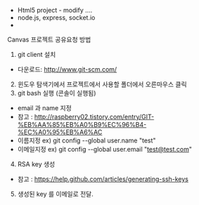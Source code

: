 * Html5 project - modify ....
* node.js, express, socket.io
* 

Canvas 프로젝트 공유요청 방법
1. git client 설치
 - 다운로드: http://www.git-scm.com/
2. 윈도우 탐색기에서 프로젝트에서 사용할 폴더에서 오른마우스 클릭
3. git bash 실행 (콘솔이 실행됨)
 - email 과 name 지정
 - 참고 : http://raspberry02.tistory.com/entry/GIT-%EB%AA%85%EB%A0%B9%EC%96%B4-%EC%A0%95%EB%A6%AC
 - 이름지정 ex) git config --global user.name "test" 
 - 이메일지정 ex) git config --global user.email "test@test.com" 
4. RSA key 생성
 - 참고 : https://help.github.com/articles/generating-ssh-keys
5. 생성된 key 를 이메일로 전달.
